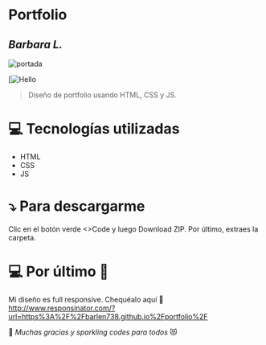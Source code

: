 # Portfolio
## _Barbara L._
![portada](https://user-images.githubusercontent.com/81053467/213030313-5142506f-4950-4a3e-af1c-c445f322b907.png)

[![Hello](https://badgen.net/badge/hello/world/pink?icon=awesome)

>Diseño de portfolio usando HTML, CSS y JS. 

# :computer: Tecnologías utilizadas

- HTML
- CSS
- JS

# :arrow_heading_down: Para descargarme

Clic en el botón verde <>Code y luego Download ZIP. Por último, extraes la carpeta. 

# :computer: Por último :iphone:

Mi diseño es full responsive. Chequéalo aquí :mag_right:
http://www.responsinator.com/?url=https%3A%2F%2Fbarlen738.github.io%2Fportfolio%2F

:clap: <i>Muchas gracias y sparkling codes para todos</i> :heart_eyes_cat:
